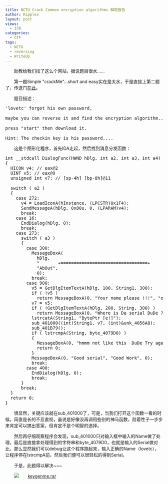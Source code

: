 ```yaml
---
title: NCTU Crack Common encryption algorithms 解题报告
author: Ripples
layout: post
views:
  - 338
categories:
  - CTF
tags:
  - NCTU
  - reversing
  - WriteUp
---
```

<p style="text-indent: 2em;">
  助教给我们找了这么个网站，据说题目很水……
</p>

<p style="text-indent: 2em;">
  第一题Simple "crackMe"&#8230;short and easy实在是太水，于是直接上第二题了，传送门<a href="http://wargame.cs.nctu.edu.tw/wargame/problem/2/29" target="_blank">在此</a>。
</p>

<p style="text-indent: 2em;">
  题目描述：
</p>

<!--more-->

<pre class="brush:plain;toolbar:false">&#39;lovetc&#39;&nbsp;forgot&nbsp;his&nbsp;own&nbsp;password,

maybe&nbsp;you&nbsp;can&nbsp;reverse&nbsp;it&nbsp;and&nbsp;find&nbsp;the&nbsp;encryption&nbsp;algorithm....

press&nbsp;"start"&nbsp;then&nbsp;download&nbsp;it.

Hint:&nbsp;The&nbsp;checkin&nbsp;key&nbsp;is&nbsp;his&nbsp;password....</pre>

<p style="text-indent: 2em;">
  这是个图形化程序，首先IDA走起，然后找到消息分发函数：
</p>

<pre class="brush:cpp;toolbar:false">int&nbsp;__stdcall&nbsp;DialogFunc(HWND&nbsp;hDlg,&nbsp;int&nbsp;a2,&nbsp;int&nbsp;a3,&nbsp;int&nbsp;a4)
{
&nbsp;&nbsp;HICON&nbsp;v4;&nbsp;//&nbsp;eax@2
&nbsp;&nbsp;UINT&nbsp;v5;&nbsp;//&nbsp;eax@9
&nbsp;&nbsp;unsigned&nbsp;int&nbsp;v7;&nbsp;//&nbsp;[sp-4h]&nbsp;[bp-8h]@11

&nbsp;&nbsp;switch&nbsp;(&nbsp;a2&nbsp;)
&nbsp;&nbsp;{
&nbsp;&nbsp;&nbsp;&nbsp;case&nbsp;272:
&nbsp;&nbsp;&nbsp;&nbsp;&nbsp;&nbsp;v4&nbsp;=&nbsp;LoadIconA(hInstance,&nbsp;(LPCSTR)0x1F4);
&nbsp;&nbsp;&nbsp;&nbsp;&nbsp;&nbsp;SendMessageA(hDlg,&nbsp;0x80u,&nbsp;0,&nbsp;(LPARAM)v4);
&nbsp;&nbsp;&nbsp;&nbsp;&nbsp;&nbsp;break;
&nbsp;&nbsp;&nbsp;&nbsp;case&nbsp;16:
&nbsp;&nbsp;&nbsp;&nbsp;&nbsp;&nbsp;EndDialog(hDlg,&nbsp;0);
&nbsp;&nbsp;&nbsp;&nbsp;&nbsp;&nbsp;break;
&nbsp;&nbsp;&nbsp;&nbsp;case&nbsp;273:
&nbsp;&nbsp;&nbsp;&nbsp;&nbsp;&nbsp;switch&nbsp;(&nbsp;a3&nbsp;)
&nbsp;&nbsp;&nbsp;&nbsp;&nbsp;&nbsp;{
&nbsp;&nbsp;&nbsp;&nbsp;&nbsp;&nbsp;&nbsp;&nbsp;case&nbsp;300:
&nbsp;&nbsp;&nbsp;&nbsp;&nbsp;&nbsp;&nbsp;&nbsp;&nbsp;&nbsp;MessageBoxA(
&nbsp;&nbsp;&nbsp;&nbsp;&nbsp;&nbsp;&nbsp;&nbsp;&nbsp;&nbsp;&nbsp;&nbsp;hDlg,
&nbsp;&nbsp;&nbsp;&nbsp;&nbsp;&nbsp;&nbsp;&nbsp;&nbsp;&nbsp;&nbsp;&nbsp;"&nbsp;&nbsp;&nbsp;&nbsp;&nbsp;&nbsp;&nbsp;+=================================+&nbsp;&nbsp;&nbsp;&nbsp;&nbsp;&nbsp;&nbsp;&nbsp;&nbsp;&nbsp;&nbsp;&nbsp;&nbsp;&nbsp;&nbsp;n&nbsp;&nbsp;&nbsp;&nbsp;&nbsp;&nbsp;&nbsp;|&nbsp;&nbsp;&nbsp;Keygen-me&nbsp;N&nbsp;Created&nbsp;on&nbsp;27/08/2003&nbsp;&nbsp;|n&nbsp;&nbsp;&nbsp;&nbsp;&nbsp;&nbsp;&nbsp;+=================================+&nbsp;&nbsp;&nbsp;&nbsp;&nbsp;&nbsp;&nbsp;&nbsp;&nbsp;&nbsp;&nbsp;&nbsp;&nbsp;&nbsp;&nbsp;n&nbsp;&nbsp;&nbsp;&nbsp;&nbsp;&nbsp;&nbsp;&nbsp;&nbsp;&nbsp;&nbsp;&nbsp;&nbsp;&nbsp;&nbsp;&nbsp;&nbsp;&nbsp;&nbsp;&nbsp;&nbsp;&nbsp;&nbsp;&nbsp;&nbsp;&nbsp;&nbsp;&nbsp;&nbsp;&nbsp;&nbsp;&nbsp;&nbsp;&nbsp;&nbsp;&nbsp;&nbsp;nTry&nbsp;to&nbsp;keygen&nbsp;this&nbsp;program,&nbsp;and&nbsp;send&nbsp;your&nbsp;solution&nbsp;tonwww.crackmes.de,&nbsp;for&nbsp;more&nbsp;informations&nbsp;contact&nbsp;me&nbsp;at&nbsp;n#eminence&nbsp;channel&nbsp;on&nbsp;eFnet.n&nbsp;&nbsp;&nbsp;&nbsp;&nbsp;&nbsp;&nbsp;&nbsp;&nbsp;&nbsp;&nbsp;&nbsp;&nbsp;&nbsp;&nbsp;&nbsp;&nbsp;&nbsp;&nbsp;&nbsp;&nbsp;&nbsp;&nbsp;&nbsp;&nbsp;&nbsp;&nbsp;&nbsp;&nbsp;&nbsp;&nbsp;&nbsp;&nbsp;&nbsp;&nbsp;&nbsp;&nbsp;&nbsp;&nbsp;&nbsp;&nbsp;&nbsp;&nbsp;&nbsp;&nbsp;&nbsp;&nbsp;&nbsp;&nbsp;&nbsp;&nbsp;&nbsp;&nbsp;&nbsp;&nbsp;&nbsp;&nbsp;&nbsp;&nbsp;&nbsp;&nbsp;&nbsp;&nbsp;Enjoy&nbsp;Crypto.....n&nbsp;&nbsp;&nbsp;&nbsp;&nbsp;&nbsp;&nbsp;&nbsp;&nbsp;&nbsp;&nbsp;&nbsp;&nbsp;&nbsp;&nbsp;&nbsp;&nbsp;&nbsp;&nbsp;&nbsp;&nbsp;&nbsp;&nbsp;&nbsp;&nbsp;&nbsp;&nbsp;&nbsp;&nbsp;&nbsp;&nbsp;&nbsp;&nbsp;&nbsp;&nbsp;&nbsp;&nbsp;&nbsp;&nbsp;&nbsp;&nbsp;&nbsp;&nbsp;&nbsp;&nbsp;&nbsp;&nbsp;&nbsp;&nbsp;&nbsp;&nbsp;&nbsp;&nbsp;&nbsp;&nbsp;&nbsp;&nbsp;&nbsp;&nbsp;&nbsp;&nbsp;&nbsp;&nbsp;n&nbsp;&nbsp;&nbsp;&nbsp;&nbsp;&nbsp;&nbsp;&nbsp;&nbsp;&nbsp;&nbsp;&nbsp;&nbsp;&nbsp;&nbsp;&nbsp;&nbsp;&nbsp;&nbsp;&nbsp;&nbsp;&nbsp;&nbsp;&nbsp;&nbsp;&nbsp;&nbsp;&nbsp;&nbsp;(C)2003&nbsp;BytePtr&nbsp;[e!]&nbsp;&nbsp;n",
&nbsp;&nbsp;&nbsp;&nbsp;&nbsp;&nbsp;&nbsp;&nbsp;&nbsp;&nbsp;&nbsp;&nbsp;"AbOut",
&nbsp;&nbsp;&nbsp;&nbsp;&nbsp;&nbsp;&nbsp;&nbsp;&nbsp;&nbsp;&nbsp;&nbsp;0);
&nbsp;&nbsp;&nbsp;&nbsp;&nbsp;&nbsp;&nbsp;&nbsp;&nbsp;&nbsp;break;
&nbsp;&nbsp;&nbsp;&nbsp;&nbsp;&nbsp;&nbsp;&nbsp;case&nbsp;900:
&nbsp;&nbsp;&nbsp;&nbsp;&nbsp;&nbsp;&nbsp;&nbsp;&nbsp;&nbsp;v5&nbsp;=&nbsp;GetDlgItemTextA(hDlg,&nbsp;100,&nbsp;String1,&nbsp;300);
&nbsp;&nbsp;&nbsp;&nbsp;&nbsp;&nbsp;&nbsp;&nbsp;&nbsp;&nbsp;if&nbsp;(&nbsp;!v5&nbsp;)
&nbsp;&nbsp;&nbsp;&nbsp;&nbsp;&nbsp;&nbsp;&nbsp;&nbsp;&nbsp;&nbsp;&nbsp;return&nbsp;MessageBoxA(0,&nbsp;"Your&nbsp;name&nbsp;please&nbsp;!!!",&nbsp;"oooH&nbsp;input&nbsp;Error",&nbsp;0);
&nbsp;&nbsp;&nbsp;&nbsp;&nbsp;&nbsp;&nbsp;&nbsp;&nbsp;&nbsp;v7&nbsp;=&nbsp;v5;
&nbsp;&nbsp;&nbsp;&nbsp;&nbsp;&nbsp;&nbsp;&nbsp;&nbsp;&nbsp;if&nbsp;(&nbsp;!GetDlgItemTextA(hDlg,&nbsp;200,&nbsp;String,&nbsp;300)&nbsp;)
&nbsp;&nbsp;&nbsp;&nbsp;&nbsp;&nbsp;&nbsp;&nbsp;&nbsp;&nbsp;&nbsp;&nbsp;return&nbsp;MessageBoxA(0,&nbsp;"Where&nbsp;is&nbsp;Da&nbsp;serial&nbsp;DuDe&nbsp;?",&nbsp;"oooH&nbsp;input&nbsp;Error",&nbsp;0);
&nbsp;&nbsp;&nbsp;&nbsp;&nbsp;&nbsp;&nbsp;&nbsp;&nbsp;&nbsp;lstrcatA(String1,&nbsp;"BytePtr&nbsp;[e!]");
&nbsp;&nbsp;&nbsp;&nbsp;&nbsp;&nbsp;&nbsp;&nbsp;&nbsp;&nbsp;sub_401000((int)String1,&nbsp;v7,&nbsp;(int)&unk_4056A8);
&nbsp;&nbsp;&nbsp;&nbsp;&nbsp;&nbsp;&nbsp;&nbsp;&nbsp;&nbsp;sub_401B79();
&nbsp;&nbsp;&nbsp;&nbsp;&nbsp;&nbsp;&nbsp;&nbsp;&nbsp;&nbsp;if&nbsp;(&nbsp;lstrcmpA(String,&nbsp;byte_4079D0)&nbsp;)
&nbsp;&nbsp;&nbsp;&nbsp;&nbsp;&nbsp;&nbsp;&nbsp;&nbsp;&nbsp;{
&nbsp;&nbsp;&nbsp;&nbsp;&nbsp;&nbsp;&nbsp;&nbsp;&nbsp;&nbsp;&nbsp;&nbsp;MessageBoxA(0,&nbsp;"hmmm&nbsp;not&nbsp;like&nbsp;this&nbsp;&nbsp;DuDe&nbsp;Try&nbsp;again....",&nbsp;"Fatal&nbsp;Error",&nbsp;0);
&nbsp;&nbsp;&nbsp;&nbsp;&nbsp;&nbsp;&nbsp;&nbsp;&nbsp;&nbsp;&nbsp;&nbsp;return&nbsp;0;
&nbsp;&nbsp;&nbsp;&nbsp;&nbsp;&nbsp;&nbsp;&nbsp;&nbsp;&nbsp;}
&nbsp;&nbsp;&nbsp;&nbsp;&nbsp;&nbsp;&nbsp;&nbsp;&nbsp;&nbsp;MessageBoxA(0,&nbsp;"Good&nbsp;serial",&nbsp;"Good&nbsp;Work",&nbsp;0);
&nbsp;&nbsp;&nbsp;&nbsp;&nbsp;&nbsp;&nbsp;&nbsp;&nbsp;&nbsp;break;
&nbsp;&nbsp;&nbsp;&nbsp;&nbsp;&nbsp;&nbsp;&nbsp;case&nbsp;400:
&nbsp;&nbsp;&nbsp;&nbsp;&nbsp;&nbsp;&nbsp;&nbsp;&nbsp;&nbsp;EndDialog(hDlg,&nbsp;0);
&nbsp;&nbsp;&nbsp;&nbsp;&nbsp;&nbsp;&nbsp;&nbsp;&nbsp;&nbsp;break;
&nbsp;&nbsp;&nbsp;&nbsp;&nbsp;&nbsp;}
&nbsp;&nbsp;&nbsp;&nbsp;&nbsp;&nbsp;break;
&nbsp;&nbsp;}
&nbsp;&nbsp;return&nbsp;0;
}</pre>

<p style="text-indent: 2em;">
  很显然，关键应该就在sub_401000了，可是，当我们打开这个函数一看的时候，简直是长的不忍直视，虽说是好像没再调用些别的神马函数，耐着性子一步步来肯定可以搞出答案，但肯定不是个明智的选择。
</p>

<p style="text-indent: 2em;">
  然后再仔细观察程序会发现，<span style="text-indent: 32px;">sub_401000只对输入框中输入的Name做了处理，最后是直接拿处理得到的字符串和byte_4079D0，也就是输入的Serial做对比，那么显然我们可以debug让这个程序跑起来，输入正确的Name（</span><span class="s1">lovetc</span>），让程序停在lstrcmpA前，然后我们便可以很轻松的得到Serial。
</p>

<p style="text-indent: 2em;">
  于是，此题得以解决~~~
</p>

<p style="line-height: 16px; text-indent: 2em;">
  <img src="http://geekjayvic.sinaapp.com/wp-content/plugins/wp-ueditor2/ueditor/dialogs/attachment/fileTypeImages/icon_rar.gif" /><a href="http://geekjayvic-wordpress.stor.sinaapp.com/uploads/2014/11/keygenme.rar">keygenme.rar</a>
</p>
